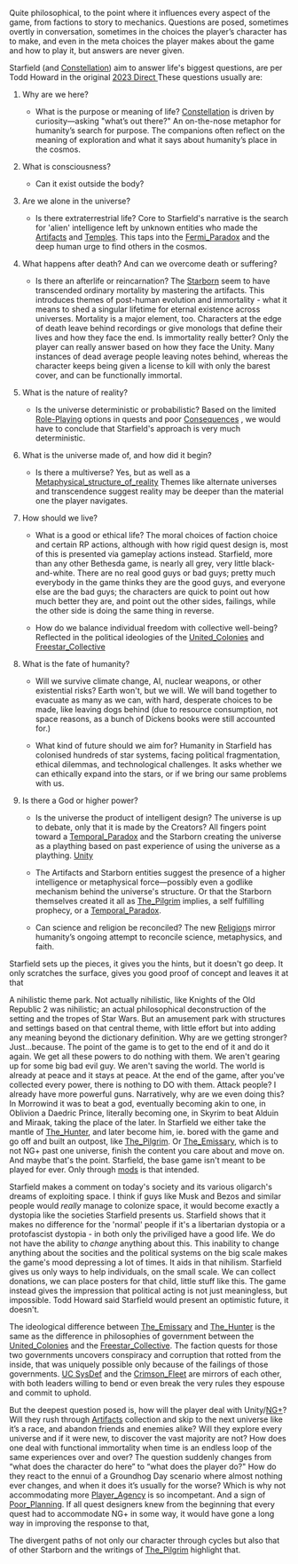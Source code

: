 Quite philosophical, to the point where it influences every aspect of the game, from factions to story to mechanics. Questions are posed, sometimes overtly in conversation, sometimes in the choices the player’s character has to make, and even in the meta choices the player makes about the game and how to play it, but answers are never given.

Starfield (and [Constellation](../Main_Quest/Constellation.md)) aim to answer life's biggest questions, are per Todd Howard in the original [2023 Direct ](../Research/Marketing.md)
These questions usually are:
1. Why are we here?
	- What is the purpose or meaning of life?
		[Constellation](../Main_Quest/Constellation.md) is driven by curiosity—asking "what’s out there?"  An on-the-nose metaphor for humanity’s search for purpose.
		The companions often reflect on the meaning of exploration and what it says about humanity’s place in the cosmos.
		
2. What is consciousness?
	- Can it exist outside the body?
	
3. Are we alone in the universe?
	- Is there extraterrestrial life?
		Core to Starfield's narrative is the search for 'alien' intelligence left by unknown entities who made the [Artifacts](../Main_Quest/Artifacts.md) and [Temples](../Main_Quest/Temples.md). This taps into the [Fermi_Paradox](Fermi_Paradox.md) and the deep human urge to find others in the cosmos.
	
4. What happens after death? And can we overcome death or suffering?
	- Is there an afterlife or reincarnation?
		The [Starborn](../Main_Quest/Starborn.md) seem to have transcended ordinary mortality by mastering the artifacts. This introduces themes of post-human evolution and immortality - what it means to shed a singular lifetime for eternal existence across universes.
		Mortality is a major element, too. Characters at the edge of death leave behind recordings or give monologs that define their lives and how they face the end. Is immortality really better? Only the player can really answer based on how they face the Unity.
		Many instances of dead average people leaving notes behind, whereas the character keeps being given a license to kill with only the barest cover, and can be functionally immortal.
		
5. What is the nature of reality?
	- Is the universe deterministic or probabilistic?
		Based on the limited [Role-Playing](../Gameplay_Systems/Role-Playing.md) options in quests and poor [Consequences](Consequences.md) , we would have to conclude that Starfield's approach is very much deterministic.
		
6. What is the universe made of, and how did it begin?
	- Is there a multiverse?
		Yes, but as well as a [Metaphysical_structure_of_reality](Metaphysical_structure_of_reality.md) 
		Themes like alternate universes and transcendence suggest reality may be deeper than the material one the player navigates.
		
7. How should we live?
	- What is a good or ethical life?
		The moral choices of faction choice and certain RP actions, although with how rigid quest design is, most of this is presented via gameplay actions instead.
			Starfield, more than any other Bethesda game, is nearly all grey, very little black-and-white. There are no real good guys or bad guys; pretty much everybody in the game thinks they are the good guys, and everyone else are the bad guys; the characters are quick to point out how much better they are, and point out the other sides, failings, while the other side is doing the same thing in reverse.
			
	- How do we balance individual freedom with collective well-being?
		Reflected in the political ideologies of the [United_Colonies](../Factions/United_Colonies.md) and [Freestar_Collective](../Factions/Freestar_Collective.md)
		
8. What is the fate of humanity?
	- Will we survive climate change, AI, nuclear weapons, or other existential risks?
		Earth won't, but we will. We will band together to evacuate as many as we can, with hard, desperate choices to be made, like leaving dogs behind (due to resource consumption, not space reasons, as a bunch of Dickens books were still accounted for.)
		
	- What kind of future should we aim for?
		Humanity in Starfield has colonised hundreds of star systems, facing political fragmentation, ethical dilemmas, and technological challenges. It asks whether we can ethically expand into the stars, or if we bring our same problems with us.
		
9. Is there a God or higher power?
	- Is the universe the product of intelligent design?
		The universe is up to debate, only that it is made by the Creators? All fingers point toward a [Temporal_Paradox](Temporal_Paradox.md) and the Starborn creating the universe as a plaything based on past experience of using the universe as a plaything. [Unity](../Main_Quest/Unity.md)
		
	- The Artifacts and Starborn entities suggest the presence of a higher intelligence or metaphysical force—possibly even a godlike mechanism behind the universe's structure. Or that the Starborn themselves created it all as [The_Pilgrim](../Main_Quest/The_Pilgrim.md) implies, a self fulfilling prophecy, or a [Temporal_Paradox](Temporal_Paradox.md).
	
	- Can science and religion be reconciled?
		The new [Religion](Religion.md)s mirror humanity’s ongoing attempt to reconcile science, metaphysics, and faith.

Starfield sets up the pieces, it gives you the hints, but it doesn't go deep. It only scratches the surface, gives you good proof of concept and leaves it at that

A nihilistic theme park. Not actually nihilistic, like Knights of the Old Republic 2 was nihilistic; an actual philosophical deconstruction of the setting and the tropes of Star Wars. But an amusement park with structures and settings based on that central theme, with little effort but into adding any meaning beyond the dictionary definition.
	Why are we getting stronger? Just...because. The point of the game is to get to the end of it and do it again. We get all these powers to do nothing with them. We aren't gearing up for some big bad evil guy. We aren't saving the world. The world is already at peace and it stays at peace. At the end of the game, after you've collected every power, there is nothing to DO with them. Attack people? I already have more powerful guns. Narratively, why are we even doing this?
		In Morrowind it was to beat a god, eventually becoming akin to one, in Oblivion a Daedric Prince, literally becoming one, in Skyrim to beat Alduin and Miraak, taking the place of the later.
			In Starfield we either take the mantle of [The_Hunter](../Main_Quest/The_Hunter.md), and later become him, ie. bored with the game and go off and built an outpost, like [The_Pilgrim](../Main_Quest/The_Pilgrim.md). Or [The_Emissary](../Main_Quest/The_Emissary.md), which is to not NG+ past one universe, finish the content you care about and move on. And maybe that's the point. Starfield, the base game isn't meant to be played for ever. Only through [mods](../Development/Reliance_on_Mods.md) is that intended.

Starfield makes a comment on today's society and its various oligarch's dreams of exploiting space. I think if guys like Musk and Bezos and similar people would _really_ manage to colonize space, it would become exactly a dystopia like the societies Starfield presents us. Starfield shows that it makes no difference for the 'normal' people if it's a libertarian dystopia or a protofascist dystopia - in both only the priviliged have a good life.
We do not have the ability to _change_ anything about this. 
	This inability to change anything about the socities and the political systems on the big scale makes the game's mood depressing a lot of times. It aids in that nihilism.
		Starfield gives us only ways to help individuals, on the small scale. We can collect donations, we can place posters for that child, little stuff like this.
			The game instead gives the impression that political acting is not just meaningless, but impossible. Todd Howard said Starfield would present an optimistic future, it doesn't.

The ideological difference between [The_Emissary](../Main_Quest/The_Emissary.md) and [The_Hunter](../Main_Quest/The_Hunter.md) is the same as the difference in philosophies of government between the [United_Colonies](../Factions/United_Colonies.md) and the [Freestar_Collective](../Factions/Freestar_Collective.md). The faction quests for those two governments uncovers conspiracy and corruption that rotted from the inside, that was uniquely possible only because of the failings of those governments. 
[UC SysDef](UC%20SysDef) and the [Crimson_Fleet](../Factions/Crimson_Fleet.md) are mirrors of each other, with both leaders willing to bend or even break the very rules they espouse and commit to uphold.

But the deepest question posed is, how will the player deal with Unity/[NG+](../Gameplay_Systems/NG+.md)? Will they rush through [Artifacts](../Main_Quest/Artifacts.md) collection and skip to the next universe like it’s a race, and abandon friends and enemies alike? Will they explore every universe and if it were new, to discover the vast majority are not? How does one deal with functional immortality when time is an endless loop of the same experiences over and over? The question suddenly changes from “what does the character do here” to “what does the player do?" How do they react to the ennui of a Groundhog Day scenario where almost nothing ever changes, and when it does it’s usually for the worse?
	Which is why not accommodating more [Player_Agency](Player_Agency.md) is so incompetant. And a sign of [Poor_Planning](../Development/Poor_Planning.md). If all quest designers knew from the beginning that every quest had to accommodate NG+ in some way, it would have gone a long way in improving the response to that,

The divergent paths of not only our character through cycles but also that of other Starborn and the writings of [The_Pilgrim](../Main_Quest/The_Pilgrim.md) highlight that.

